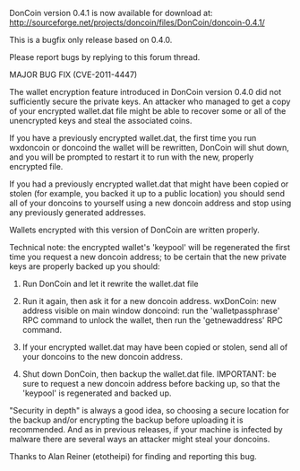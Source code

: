 DonCoin version 0.4.1 is now available for download at:
http://sourceforge.net/projects/doncoin/files/DonCoin/doncoin-0.4.1/

This is a bugfix only release based on 0.4.0.

Please report bugs by replying to this forum thread.

MAJOR BUG FIX  (CVE-2011-4447)

The wallet encryption feature introduced in DonCoin version 0.4.0 did not sufficiently secure the private keys. An attacker who
managed to get a copy of your encrypted wallet.dat file might be able to recover some or all of the unencrypted keys and steal the
associated coins.

If you have a previously encrypted wallet.dat, the first time you run wxdoncoin or doncoind the wallet will be rewritten, DonCoin will
shut down, and you will be prompted to restart it to run with the new, properly encrypted file.

If you had a previously encrypted wallet.dat that might have been copied or stolen (for example, you backed it up to a public
location) you should send all of your doncoins to yourself using a new doncoin address and stop using any previously generated addresses.

Wallets encrypted with this version of DonCoin are written properly.

Technical note: the encrypted wallet's 'keypool' will be regenerated the first time you request a new doncoin address; to be certain that the
new private keys are properly backed up you should:

1. Run DonCoin and let it rewrite the wallet.dat file

2. Run it again, then ask it for a new doncoin address.
wxDonCoin: new address visible on main window
doncoind: run the 'walletpassphrase' RPC command to unlock the wallet,  then run the 'getnewaddress' RPC command.

3. If your encrypted wallet.dat may have been copied or stolen, send all of your doncoins to the new doncoin address.

4. Shut down DonCoin, then backup the wallet.dat file.
IMPORTANT: be sure to request a new doncoin address before backing up, so that the 'keypool' is regenerated and backed up.

"Security in depth" is always a good idea, so choosing a secure location for the backup and/or encrypting the backup before uploading it is recommended. And as in previous releases, if your machine is infected by malware there are several ways an attacker might steal your doncoins.

Thanks to Alan Reiner (etotheipi) for finding and reporting this bug.
